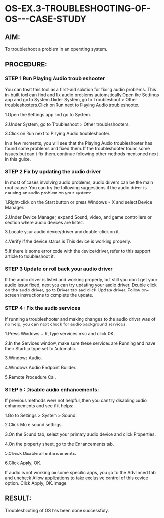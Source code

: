 # OS-EX.3-TROUBLESHOOTING-OF-OS---CASE-STUDY
## AIM:
To troubleshoot a problem in an operating system.

## PROCEDURE:
### STEP 1 Run Playing Audio troubleshooter
You can treat this tool as a first-aid solution for fixing audio problems. This in-built tool can find and fix audio problems automatically.Open the Settings app and go to System.Under System, go to Troubleshoot > Other troubleshooters.Click on Run next to Playing Audio troubleshooter.

1.Open the Settings app and go to System.

2.Under System, go to Troubleshoot > Other troubleshooters.

3.Click on Run next to Playing Audio troubleshooter. 

In a few moments, you will see that the Playing Audio troubleshooter has found some problems and fixed them. If the troubleshooter found some issues but can't fix them, continue following other methods mentioned next in this guide. 
### STEP 2 Fix by updating the audio driver
In most of cases involving audio problems, audio drivers can be the main root cause. You can try the following suggestions if the audio driver is causing an audio problem on your system: 

1.Right-click on the Start button or press Windows + X and select Device Manager.

2.Under Device Manager, expand Sound, video, and game controllers or section where audio devices are listed.

3.Locate your audio device/driver and double-click on it.

4.Verify if the device status is This device is working properly.

5.If there is some error code with the device/driver, refer to this support article to troubleshoot it.


### STEP 3 Update or roll back your audio driver
If the audio driver is listed and working properly, but still you don't get your audio issue fixed, next you can try updating your audio driver. Double click on the audio driver, go to Driver tab and click Update driver. Follow on-screen instructions to complete the update. 

### STEP 4 : Fix the audio services
If running a troubleshooter and making changes to the audio driver was of no help, you can next check for audio background services.

1.Press Windows + R, type services.msc and click OK.

2.In the Services window, make sure these services are Running and have their Startup type set to Automatic.

3.Windows Audio.

4.Windows Audio Endpoint Builder.

5.Remote Procedure Call.


### STEP 5 : Disable audio enhancements:
If previous methods were not helpful, then you can try disabling audio enhancements and see if it helps:

1.Go to Settings > System > Sound.

2.Click More sound settings.

3.On the Sound tab, select your primary audio device and click Properties.

4.On the property sheet, go to the Enhancements tab.

5.Check Disable all enhancements.

6.Click Apply, OK.

If audio is not working on some specific apps, you go to the Advanced tab and uncheck Allow applications to take exclusive control of this device option. Click Apply, OK. image

## RESULT:
Troubleshooting of OS has been done successfuly.
